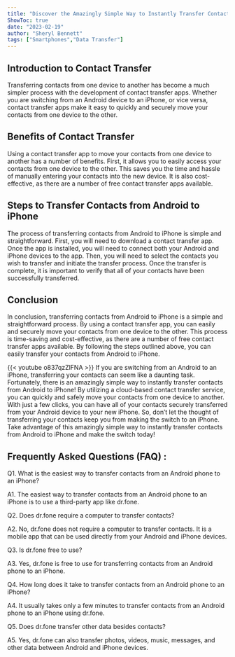 ```yaml
---
title: "Discover the Amazingly Simple Way to Instantly Transfer Contacts from Android to iPhone!"
ShowToc: true 
date: "2023-02-19"
author: "Sheryl Bennett" 
tags: ["Smartphones","Data Transfer"]
---
```

## Introduction to Contact Transfer 
Transferring contacts from one device to another has become a much simpler process with the development of contact transfer apps. Whether you are switching from an Android device to an iPhone, or vice versa, contact transfer apps make it easy to quickly and securely move your contacts from one device to the other. 

## Benefits of Contact Transfer 
Using a contact transfer app to move your contacts from one device to another has a number of benefits. First, it allows you to easily access your contacts from one device to the other. This saves you the time and hassle of manually entering your contacts into the new device. It is also cost-effective, as there are a number of free contact transfer apps available. 

## Steps to Transfer Contacts from Android to iPhone 
The process of transferring contacts from Android to iPhone is simple and straightforward. First, you will need to download a contact transfer app. Once the app is installed, you will need to connect both your Android and iPhone devices to the app. Then, you will need to select the contacts you wish to transfer and initiate the transfer process. Once the transfer is complete, it is important to verify that all of your contacts have been successfully transferred. 

## Conclusion 
In conclusion, transferring contacts from Android to iPhone is a simple and straightforward process. By using a contact transfer app, you can easily and securely move your contacts from one device to the other. This process is time-saving and cost-effective, as there are a number of free contact transfer apps available. By following the steps outlined above, you can easily transfer your contacts from Android to iPhone.

{{< youtube o837qzZlFNA >}} 
If you are switching from an Android to an iPhone, transferring your contacts can seem like a daunting task. Fortunately, there is an amazingly simple way to instantly transfer contacts from Android to iPhone! By utilizing a cloud-based contact transfer service, you can quickly and safely move your contacts from one device to another. With just a few clicks, you can have all of your contacts securely transferred from your Android device to your new iPhone. So, don’t let the thought of transferring your contacts keep you from making the switch to an iPhone. Take advantage of this amazingly simple way to instantly transfer contacts from Android to iPhone and make the switch today!

## Frequently Asked Questions (FAQ) :
Q1. What is the easiest way to transfer contacts from an Android phone to an iPhone?

A1. The easiest way to transfer contacts from an Android phone to an iPhone is to use a third-party app like dr.fone.

Q2. Does dr.fone require a computer to transfer contacts?

A2. No, dr.fone does not require a computer to transfer contacts. It is a mobile app that can be used directly from your Android and iPhone devices.

Q3. Is dr.fone free to use?

A3. Yes, dr.fone is free to use for transferring contacts from an Android phone to an iPhone.

Q4. How long does it take to transfer contacts from an Android phone to an iPhone?

A4. It usually takes only a few minutes to transfer contacts from an Android phone to an iPhone using dr.fone.

Q5. Does dr.fone transfer other data besides contacts?

A5. Yes, dr.fone can also transfer photos, videos, music, messages, and other data between Android and iPhone devices.


